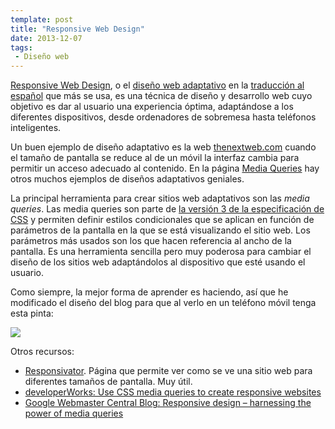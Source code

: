 ```yaml
---
template: post
title: "Responsive Web Design"
date: 2013-12-07
tags:
 - Diseño web
---
```


[Responsive Web Design](http://en.wikipedia.org/wiki/Responsive_web_design), o el [diseño web adaptativo](http://es.wikipedia.org/wiki/Dise%C3%B1o_web_adaptativo) en la [traducción al español](http://joanielena.cat/blog/como-podemos-traducir-responsive-web-design/) que más se usa, es una técnica de diseño y desarrollo web cuyo objetivo es dar al usuario una experiencia óptima, adaptándose a los diferentes dispositivos, desde ordenadores de sobremesa hasta teléfonos inteligentes.

Un buen ejemplo de diseño adaptativo es la web [thenextweb.com](http://thenextweb.com) cuando el tamaño de pantalla se reduce al de un móvil la interfaz cambia para permitir un acceso adecuado al contenido. En la página [Media Queries](http://mediaqueri.es/) hay otros muchos ejemplos de diseños adaptativos geniales.

La principal herramienta para crear sitios web adaptativos son las *media queries*. Las media queries son parte de [la versión 3 de la especificación de CSS](http://www.w3.org/TR/css3-mediaqueries/) y permiten definir estilos condicionales que se aplican en función de parámetros de la pantalla en la que se está visualizando el sitio web. Los parámetros más usados son los que hacen referencia al ancho de la pantalla. Es una herramienta sencilla pero muy poderosa para cambiar el diseño de los sitios web adaptándolos al dispositivo que esté usando el usuario.

Como siempre, la mejor forma de aprender es haciendo, así que he modificado el diseño del blog para que al verlo en un teléfono móvil tenga esta pinta:


[![](/static/img/responsive_design.png)](/static/img/responsive_design.png)


Otros recursos:

 * [Responsivator](http://johnpolacek.github.io/Responsivator/?site=enlosdetalles.net). Página que permite ver como se ve una sitio web para diferentes tamaños de pantalla. Muy útil.
 * [developerWorks: Use CSS media queries to create responsive websites](http://www.ibm.com/developerworks/library/wa-cssqueries)
 * [Google Webmaster Central Blog: Responsive design – harnessing the power of media queries](http://googlewebmastercentral.blogspot.com.es/2012/04/responsive-design-harnessing-power-of.html)
